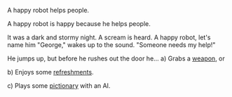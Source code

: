 A happy robot helps people.

A happy robot is happy because he helps people.

It was a dark and stormy night.  A scream is heard.  A happy robot, let's name him "George," wakes up to the sound.
"Someone needs my help!"

He jumps up, but before he rushes out the door he...
a) Grabs a [weapon](./robot-help/robot-weapon.md), or

b) Enjoys some [refreshments](./robot-refresh/refreshments.md).

c) Plays some [pictionary](../quick_draw/AI_Pictionary.md) with an AI.